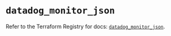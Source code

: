 # `datadog_monitor_json`

Refer to the Terraform Registry for docs: [`datadog_monitor_json`](https://registry.terraform.io/providers/datadog/datadog/3.41.0/docs/resources/monitor_json).

